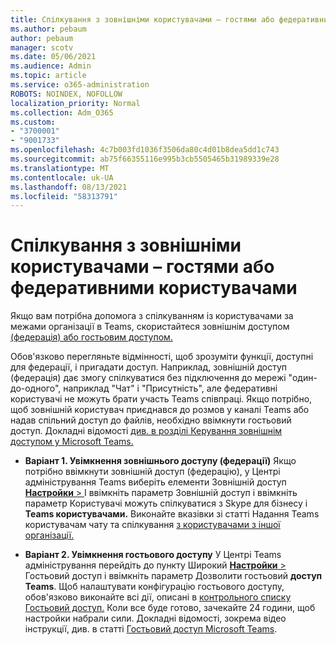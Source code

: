 ```yaml
---
title: Спілкування з зовнішніми користувачами – гостями або федеративними користувачами
ms.author: pebaum
author: pebaum
manager: scotv
ms.date: 05/06/2021
ms.audience: Admin
ms.topic: article
ms.service: o365-administration
ROBOTS: NOINDEX, NOFOLLOW
localization_priority: Normal
ms.collection: Adm_O365
ms.custom:
- "3700001"
- "9001733"
ms.openlocfilehash: 4c7b003fd1036f3506da80c4d01b8dea5dd1c743
ms.sourcegitcommit: ab75f66355116e995b3cb5505465b31989339e28
ms.translationtype: MT
ms.contentlocale: uk-UA
ms.lasthandoff: 08/13/2021
ms.locfileid: "58313791"
---
```

# <a name="chat-with-external-users---guests-or-federated-users"></a>Спілкування з зовнішніми користувачами – гостями або федеративними користувачами

Якщо вам потрібна допомога з спілкуванням із користувачами за межами організації в Teams, скористайтеся зовнішнім доступом [(федерація) або гостьовим доступом.](https://docs.microsoft.com/microsoftteams/manage-external-access#external-access-vs-guest-access)

Обов'язково перегляньте відмінності, щоб зрозуміти функції, доступні для федерації, і пригадати доступ. Наприклад, зовнішній доступ (федерація) дає змогу спілкуватися без підключення до мережі "один-до-одного", наприклад "Чат" і "Присутність", але федеративні користувачі не можуть брати участь Teams співпраці. Якщо потрібно, щоб зовнішній користувач приєднався до розмов у каналі Teams або надав спільний доступ до файлів, необхідно ввімкнути гостьовий доступ. Докладні відомості [див. в розділі Керування зовнішнім доступом у Microsoft Teams.](https://docs.microsoft.com/microsoftteams/manage-external-access#external-access-vs-guest-access)

- **Варіант 1. Увімкнення зовнішнього доступу (федерації)** Якщо потрібно ввімкнути зовнішній доступ (федерацію), у Центрі адміністрування Teams виберіть елементи Зовнішній доступ [ **Настройки**  > ](https://admin.teams.microsoft.com/company-wide-settings/external-communications) І ввімкніть параметр Зовнішній доступ і ввімкніть параметр Користувачі можуть спілкуватися з Skype для бізнесу і **Teams користувачами.** Виконайте вказівки зі статті Надання Teams користувачам чату та спілкування [з користувачами з іншої організації.](https://docs.microsoft.com/microsoftteams/manage-external-access#let-your-teams-users-chat-and-communicate-with-users-in-another-organization)

- **Варіант 2. Увімкнення гостьового доступу** У Центрі Teams адміністрування перейдіть до пункту Широкий [ **Настройки**  > ](https://admin.teams.microsoft.com/company-wide-settings/guest-configuration) Гостьовий доступ і ввімкніть параметр Дозволити гостьовий **доступ Teams**. Щоб налаштувати конфігурацію гостьового доступу, обов'язково виконайте всі дії, описані в [контрольного списку Гостьовий доступ.](https://docs.microsoft.com/microsoftteams/guest-access-checklist) Коли все буде готово, зачекайте 24 години, щоб настройки набрали сили. Докладні відомості, зокрема відео інструкції, див. в статті [Гостьовий доступ Microsoft Teams](https://docs.microsoft.com/microsoftteams/guest-access).